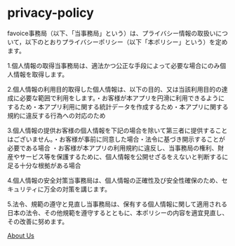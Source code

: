 # privacy-policy
favoice事務局（以下、「当事務局」という）は、プライバシー情報の取扱いについて，以下のとおりプライバシーポリシー（以下「本ポリシー」という）を定めます。

1.個人情報の取得当事務局は、適法かつ公正な手段によって必要な場合にのみ個人情報を取得します。

2.個人情報の利用目的取得した個人情報は、以下の目的、又は当該利用目的の達成に必要な範囲で利用をします。・お客様が本アプリを円滑に利用できるようにするため・本アプリ利用に関する統計データを作成するため・本アプリに関する規約に違反する行為への対応のため

3.個人情報の提供お客様の個人情報を下記の場合を除いて第三者に提供することはございません。・お客様が事前に同意した場合・法令に基づき開示することが必要である場合 ・お客様が本アプリの利用規約に違反し、当事務局の権利、財産やサービス等を保護するために、個人情報を公開せざるをえないと判断するに足る十分な根拠がある場合

4.個人情報の安全対策当事務局は、個人情報の正確性及び安全性確保のため、セキュリティに万全の対策を講じます。

5.法令、規範の遵守と見直し当事務局は、保有する個人情報に関して適用される日本の法令、その他規範を遵守するとともに、本ポリシーの内容を適宜見直し、その改善に努めます。

<a href="terms-of-service.html">About Us</a>

